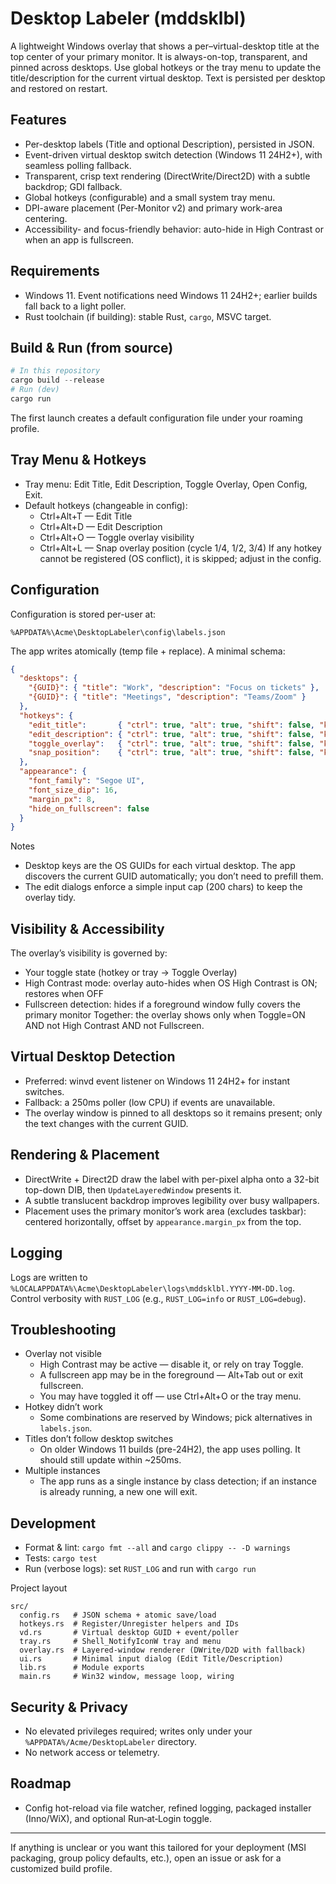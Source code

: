# Desktop Labeler (mddsklbl)

A lightweight Windows overlay that shows a per–virtual-desktop title at the top center of your primary monitor. It is always-on-top, transparent, and pinned across desktops. Use global hotkeys or the tray menu to update the title/description for the current virtual desktop. Text is persisted per desktop and restored on restart.

## Features
- Per-desktop labels (Title and optional Description), persisted in JSON.
- Event-driven virtual desktop switch detection (Windows 11 24H2+), with seamless polling fallback.
- Transparent, crisp text rendering (DirectWrite/Direct2D) with a subtle backdrop; GDI fallback.
- Global hotkeys (configurable) and a small system tray menu.
- DPI-aware placement (Per-Monitor v2) and primary work-area centering.
- Accessibility- and focus-friendly behavior: auto-hide in High Contrast or when an app is fullscreen.

## Requirements
- Windows 11. Event notifications need Windows 11 24H2+; earlier builds fall back to a light poller.
- Rust toolchain (if building): stable Rust, `cargo`, MSVC target.

## Build & Run (from source)
```powershell
# In this repository
cargo build --release
# Run (dev)
cargo run
```
The first launch creates a default configuration file under your roaming profile.

## Tray Menu & Hotkeys
- Tray menu: Edit Title, Edit Description, Toggle Overlay, Open Config, Exit.
- Default hotkeys (changeable in config):
  - Ctrl+Alt+T — Edit Title
  - Ctrl+Alt+D — Edit Description
  - Ctrl+Alt+O — Toggle overlay visibility
  - Ctrl+Alt+L — Snap overlay position (cycle 1/4, 1/2, 3/4)
If any hotkey cannot be registered (OS conflict), it is skipped; adjust in the config.

## Configuration
Configuration is stored per-user at:
```
%APPDATA%\Acme\DesktopLabeler\config\labels.json
```
The app writes atomically (temp file + replace). A minimal schema:
```json
{
  "desktops": {
    "{GUID}": { "title": "Work", "description": "Focus on tickets" },
    "{GUID}": { "title": "Meetings", "description": "Teams/Zoom" }
  },
  "hotkeys": {
    "edit_title":       { "ctrl": true, "alt": true, "shift": false, "key": "T" },
    "edit_description": { "ctrl": true, "alt": true, "shift": false, "key": "D" },
    "toggle_overlay":   { "ctrl": true, "alt": true, "shift": false, "key": "O" },
    "snap_position":    { "ctrl": true, "alt": true, "shift": false, "key": "L" }
  },
  "appearance": {
    "font_family": "Segoe UI",
    "font_size_dip": 16,
    "margin_px": 8,
    "hide_on_fullscreen": false
  }
}
```
Notes
- Desktop keys are the OS GUIDs for each virtual desktop. The app discovers the current GUID automatically; you don’t need to prefill them.
- The edit dialogs enforce a simple input cap (200 chars) to keep the overlay tidy.

## Visibility & Accessibility
The overlay’s visibility is governed by:
- Your toggle state (hotkey or tray → Toggle Overlay)
- High Contrast mode: overlay auto-hides when OS High Contrast is ON; restores when OFF
- Fullscreen detection: hides if a foreground window fully covers the primary monitor
Together: the overlay shows only when Toggle=ON AND not High Contrast AND not Fullscreen.

## Virtual Desktop Detection
- Preferred: winvd event listener on Windows 11 24H2+ for instant switches.
- Fallback: a 250ms poller (low CPU) if events are unavailable.
- The overlay window is pinned to all desktops so it remains present; only the text changes with the current GUID.

## Rendering & Placement
- DirectWrite + Direct2D draw the label with per-pixel alpha onto a 32-bit top-down DIB, then `UpdateLayeredWindow` presents it.
- A subtle translucent backdrop improves legibility over busy wallpapers.
- Placement uses the primary monitor’s work area (excludes taskbar): centered horizontally, offset by `appearance.margin_px` from the top.

## Logging
Logs are written to `%LOCALAPPDATA%\Acme\DesktopLabeler\logs\mddsklbl.YYYY-MM-DD.log`. Control verbosity with `RUST_LOG` (e.g., `RUST_LOG=info` or `RUST_LOG=debug`).

## Troubleshooting
- Overlay not visible
  - High Contrast may be active — disable it, or rely on tray Toggle.
  - A fullscreen app may be in the foreground — Alt+Tab out or exit fullscreen.
  - You may have toggled it off — use Ctrl+Alt+O or the tray menu.
- Hotkey didn’t work
  - Some combinations are reserved by Windows; pick alternatives in `labels.json`.
- Titles don’t follow desktop switches
  - On older Windows 11 builds (pre-24H2), the app uses polling. It should still update within ~250ms.
- Multiple instances
  - The app runs as a single instance by class detection; if an instance is already running, a new one will exit.

## Development
- Format & lint: `cargo fmt --all` and `cargo clippy -- -D warnings`
- Tests: `cargo test`
- Run (verbose logs): set `RUST_LOG` and run with `cargo run`

Project layout
```
src/
  config.rs   # JSON schema + atomic save/load
  hotkeys.rs  # Register/Unregister helpers and IDs
  vd.rs       # Virtual desktop GUID + event/poller
  tray.rs     # Shell_NotifyIconW tray and menu
  overlay.rs  # Layered-window renderer (DWrite/D2D with fallback)
  ui.rs       # Minimal input dialog (Edit Title/Description)
  lib.rs      # Module exports
  main.rs     # Win32 window, message loop, wiring
```

## Security & Privacy
- No elevated privileges required; writes only under your `%APPDATA%/Acme/DesktopLabeler` directory.
- No network access or telemetry.

## Roadmap
- Config hot-reload via file watcher, refined logging, packaged installer (Inno/WiX), and optional Run‑at‑Login toggle.

---
If anything is unclear or you want this tailored for your deployment (MSI packaging, group policy defaults, etc.), open an issue or ask for a customized build profile.
